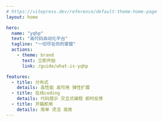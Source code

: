 ```yaml
---
# https://vitepress.dev/reference/default-theme-home-page
layout: home

hero:
  name: "yqhp"
  text: "高代码自动化平台"
  tagline: "一切尽在你的掌握"
  actions:
    - theme: brand
      text: 立即开始
      link: /guide/what-is-yqhp

features:
  - title: 分布式
    details: 高性能 高可用 弹性扩展
  - title: 在线coding
    details: 代码提示 交互式编程 即时反馈
  - title: 开箱即用
    details: 简单 灵活 高效
---
```

